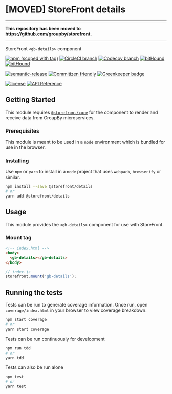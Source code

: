 # [MOVED] StoreFront details

* * *

**This repository has been moved to <https://github.com/groupby/storefront>.**

* * *

StoreFront `<gb-details>` component

[![npm (scoped with tag)](https://img.shields.io/npm/v/@storefront/details.svg?style=flat-square)](https://www.npmjs.com/package/@storefront/details)
[![CircleCI branch](https://img.shields.io/circleci/project/github/groupby/storefront-details/master.svg?style=flat-square)](https://circleci.com/gh/groupby/storefront-details/tree/master)
[![Codecov branch](https://img.shields.io/codecov/c/github/groupby/storefront-details/master.svg?style=flat-square)](https://codecov.io/gh/groupby/storefront-details)
[![bitHound](https://img.shields.io/bithound/code/github/groupby/storefront-details.svg?style=flat-square)](https://www.bithound.io/github/groupby/storefront-details)
[![bitHound](https://img.shields.io/bithound/dependencies/github/groupby/storefront-details.svg?style=flat-square)](https://www.bithound.io/github/groupby/storefront-details)

[![semantic-release](https://img.shields.io/badge/%20%20%F0%9F%93%A6%F0%9F%9A%80-semantic--release-e10079.svg?style=flat-square)](https://github.com/semantic-release/semantic-release)
[![Commitizen friendly](https://img.shields.io/badge/commitizen-friendly-brightgreen.svg?style=flat-square)](http://commitizen.github.io/cz-cli/)
[![Greenkeeper badge](https://badges.greenkeeper.io/groupby/storefront-details.svg)](https://greenkeeper.io/)

[![license](https://img.shields.io/github/license/mashape/apistatus.svg?style=flat-square)](https://choosealicense.com/licenses/mit/)
[![API Reference](https://img.shields.io/badge/API_reference-latest-blue.svg?style=flat-square)](https://groupby.github.io/storefront-details/)

## Getting Started

This module requires [`@storefront/core`](https://www.npmjs.com/package/@storefront/core) for the component to render
and receive data from GroupBy microservices.

### Prerequisites

This module is meant to be used in a `node` environment which is bundled for use in the browser.

### Installing

Use `npm` or `yarn` to install in a `node` project that uses `webpack`, `browserify` or similar.

```sh
npm install --save @storefront/details
# or
yarn add @storefront/details
```

## Usage

This module provides the `<gb-details>` component for use with StoreFront.

### Mount tag

```html
<!-- index.html -->
<body>
  <gb-details></gb-details>
</body>
```

```js
// index.js
storefront.mount('gb-details');
```

## Running the tests

Tests can be run to generate coverage information.
Once run, open `coverage/index.html` in your browser to view coverage breakdown.

```sh
npm start coverage
# or
yarn start coverage
```

Tests can be run continuously for development

```sh
npm run tdd
# or
yarn tdd
```

Tests can also be run alone

```sh
npm test
# or
yarn test
```
